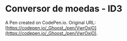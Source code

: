 # Conversor de moedas - ID3

A Pen created on CodePen.io. Original URL: [https://codepen.io/_Ghoost_/pen/VwrOxjO](https://codepen.io/_Ghoost_/pen/VwrOxjO).

